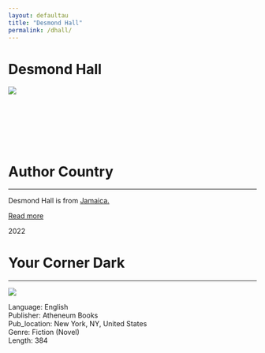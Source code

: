 ```yaml
---
layout: defaultau
title: "Desmond Hall"
permalink: /dhall/
---
```

<!-- partial:index.partial.html -->
<div class="content">
     <h1>Desmond Hall</h1>
    <div class="quote">
        <div><img src="https://media.wbur.org/wp/2020/07/2-10-20DSMH00257-1-600x600.jpg" class="logo"></div>
    </div>
    <div class="timeline">
        <div style="padding-bottom:100px;"></div>
        <div class="block">
             <div class="date right"><p class="right"></p></div>
            <div class="dot"></div>
            <div class="left first">
            <div class="author_country">
                <h1>Author Country</h1><hr>
          <div class="aclocation">  <p>Desmond Hall is from <a href="{{ site.baseurl }}/4">Jamaica.</a></p></div>
              <div class="acreadmore">  <a href="" target="_blank">Read more</a></div>
            </div>
            </div>
        <div class="block">
            <div class="date left"><p class="left">2022</p></div>
            <div class="dot"></div>
            <div class="right">
                <h1>Your Corner Dark</h1><hr>
                <p><img src="https://m.media-amazon.com/images/I/51OT6iuI3RL._SX320_BO1,204,203,200_.jpg"></p>
                <p>
                Language: English<br/>
                Publisher: Atheneum Books<br/>
                Pub_location: New York, NY, United States<br/>
                Genre: Fiction (Novel)<br/>
                Length: 384 <br/>                   </p>
            </div>
        </div>
  <!-- partial -->
<script src='https://cdnjs.cloudflare.com/ajax/libs/jquery/3.1.1/jquery.min.js'></script><script  src="{{ site.baseurl }}/assets/js/authorscript.js"></script>